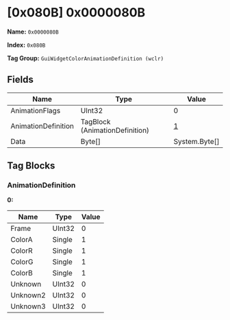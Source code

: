 # [0x080B] 0x0000080B

**Name:** ```0x0000080B```

**Index:** ```0x080B```

**Tag Group:** ```GuiWidgetColorAnimationDefinition (wclr)```

## Fields

Name	| Type	| Value
---	|---	|---	|
AnimationFlags	|UInt32	|0
AnimationDefinition	|TagBlock (AnimationDefinition)	|[1](#animationdefinition)
Data	|Byte[]	|System.Byte[]


## Tag Blocks

### AnimationDefinition

**0:**

Name	| Type	| Value
---	|---	|---	|
Frame	|UInt32	|0
ColorA	|Single	|1
ColorR	|Single	|1
ColorG	|Single	|1
ColorB	|Single	|1
Unknown	|UInt32	|0
Unknown2	|UInt32	|0
Unknown3	|UInt32	|0


